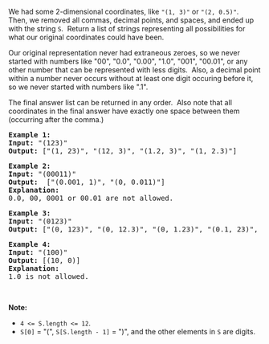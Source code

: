 <div><p>We had some 2-dimensional coordinates, like <code>"(1, 3)"</code> or <code>"(2, 0.5)"</code>.&nbsp; Then, we removed&nbsp;all commas, decimal points, and spaces, and ended up with the string&nbsp;<code>S</code>.&nbsp; Return a list of strings representing&nbsp;all possibilities for what our original coordinates could have been.</p>

<p>Our original representation never had extraneous zeroes, so we never started with numbers like "00", "0.0", "0.00", "1.0", "001", "00.01", or any other number that can be represented with&nbsp;less digits.&nbsp; Also, a decimal point within a number never occurs without at least one digit occuring before it, so we never started with numbers like ".1".</p>

<p>The final answer list can be returned in any order.&nbsp; Also note that all coordinates in the final answer&nbsp;have exactly one space between them (occurring after the comma.)</p>

<pre><strong>Example 1:</strong>
<strong>Input:</strong> "(123)"
<strong>Output:</strong> ["(1, 23)", "(12, 3)", "(1.2, 3)", "(1, 2.3)"]
</pre>

<pre><strong>Example 2:</strong>
<strong>Input:</strong> "(00011)"
<strong>Output:</strong> &nbsp;["(0.001, 1)", "(0, 0.011)"]
<strong>Explanation:</strong> 
0.0, 00, 0001 or 00.01 are not allowed.
</pre>

<pre><strong>Example 3:</strong>
<strong>Input:</strong> "(0123)"
<strong>Output:</strong> ["(0, 123)", "(0, 12.3)", "(0, 1.23)", "(0.1, 23)", "(0.1, 2.3)", "(0.12, 3)"]
</pre>

<pre><strong>Example 4:</strong>
<strong>Input:</strong> "(100)"
<strong>Output:</strong> [(10, 0)]
<strong>Explanation:</strong> 
1.0 is not allowed.
</pre>

<p>&nbsp;</p>

<p><strong>Note: </strong></p>

<ul>
	<li><code>4 &lt;= S.length &lt;= 12</code>.</li>
	<li><code>S[0]</code> = "(", <code>S[S.length - 1]</code> = ")", and the other elements in <code>S</code> are digits.</li>
</ul>

<p>&nbsp;</p>
</div>